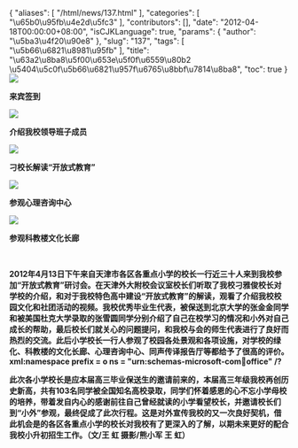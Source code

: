 {
    "aliases": [
        "/html/news/137.html"
    ],
    "categories": [
        "\u65b0\u95fb\u4e2d\u5fc3"
    ],
    "contributors": [],
    "date": "2012-04-18T00:00:00+08:00",
    "isCJKLanguage": true,
    "params": {
        "author": "\u5ba3\u4f20\u90e8"
    },
    "slug": "137",
    "tags": [
        "\u5b66\u6821\u8981\u95fb"
    ],
    "title": "\u63a2\u8ba8\u5f00\u653e\u5f0f\u6559\u80b2 \u5404\u5c0f\u5b66\u6821\u957f\u6765\u8bbf\u7814\u8ba8",
    "toc": true
}
**![](https://cdn.tfls.online/mirror/full/15bed9d6f404c9192f4140145d548aec2527ef7d.jpg)**

**来宾签到**

**![](https://cdn.tfls.online/mirror/full/3318e775df86d90c0c56291e35f509886c4ca26f.jpg)**

**介绍我校领导班子成员**

**![](https://cdn.tfls.online/mirror/full/37682d86844cfe5b84866278cf808d0f1e52c9bc.jpg)**

**刁校长解读“开放式教育”**

**![](https://cdn.tfls.online/mirror/full/e69500ab6325ebfeb5f1fcad60cd3202f5ed8d39.jpg)**

**参观心理咨询中心**

**![](https://cdn.tfls.online/mirror/full/875fbf3f85c2f9463676aaa5c246d79e4f8522e1.jpg)**

**参观科教楼文化长廊**

 

**2012年4月13日下午来自天津市各区各重点小学的校长一行近三十人来到我校参加“开放式教育”研讨会。在天津外大附校会议室校长们听取了我校刁雅俊校长对学校的介绍，和对于我校特色高中建设“开放式教育”的解读，观看了介绍我校校园文化和社团活动的视频。我校优秀毕业生代表，被保送到北京大学的张金金同学和被美国杜克大学录取的张雪圆同学分别介绍了自己在校学习的情况和小外对自己成长的帮助，最后校长们就关心的问题提问，和我校与会的师生代表进行了良好而热烈的交流。此后小学校长一行人参观了校园各处景观和各项设施，对学校的绿化、科教楼的文化长廊、心理咨询中心、同声传译报告厅等都给予了很高的评价。xml:namespace prefix = o ns = "urn:schemas-microsoft-com:office:office" /?**

**此次各小学校长是应本届高三毕业保送生的邀请前来的，本届高三年级我校再创历史新高，共有103名同学被全国知名高校录取，同学们怀着感恩的心不忘小学母校的培养，带着发自内心的感谢前往自己曾经就读的小学看望校长，并邀请校长们到“小外”参观，最终促成了此次行程。这是对外宣传我校的又一次良好契机，借此机会是的各区各重点小学的校长对我校有了更深入的了解，以期未来更好的配合我校小升初招生工作。（文/王 虹 摄影/熊小军 王 虹）**

